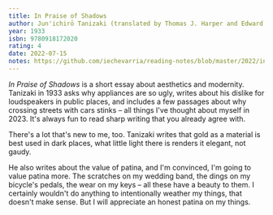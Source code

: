 ```yaml
---
title: In Praise of Shadows
author: Jun'ichirō Tanizaki (translated by Thomas J. Harper and Edward G. Seidensticker)
year: 1933
isbn: 9780918172020
rating: 4
date: 2022-07-15
notes: https://github.com/iechevarria/reading-notes/blob/master/2022/in-praise-of-shadows-tanizaki-1933.md
---
```


*In Praise of Shadows* is a short essay about aesthetics and modernity. Tanizaki in 1933 asks why appliances are so ugly, writes about his dislike for loudspeakers in public places, and includes a few passages about why crossing streets with cars stinks – all things I've thought about myself in 2023. It's always fun to read sharp writing that you already agree with.

There's a lot that's new to me, too. Tanizaki writes that gold as a material is best used in dark places, what little light there is renders it elegant, not gaudy.

He also writes about the value of patina, and I'm convinced, I'm going to value patina more. The scratches on my wedding band, the dings on my bicycle's pedals, the wear on my keys – all these have a beauty to them. I certainly wouldn't do anything to intentionally weather my things, that doesn't make sense. But I will appreciate an honest patina on my things.
